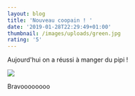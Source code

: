 ```yaml
---
layout: blog
title: 'Nouveau coopain ! '
date: '2019-01-28T22:29:49+01:00'
thumbnail: /images/uploads/green.jpg
rating: '5'
---
```

Aujourd'hui on a réussi à manger du pipi ! 

![](/images/uploads/green.jpg)

Bravoooooooo
